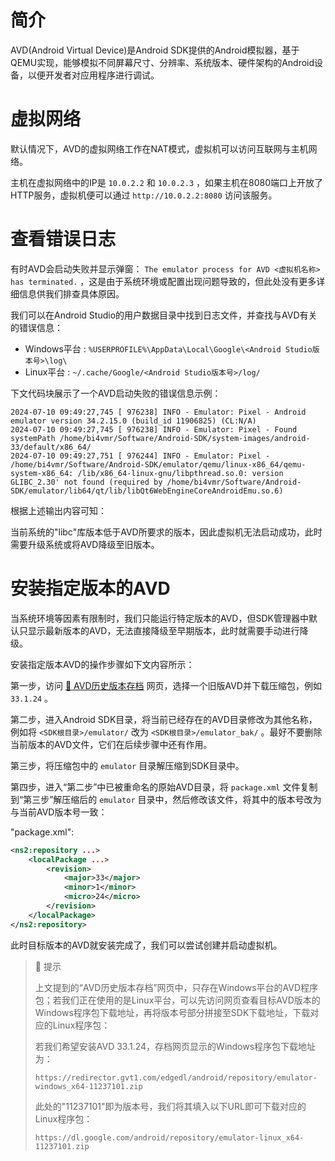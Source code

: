 # 简介
AVD(Android Virtual Device)是Android SDK提供的Android模拟器，基于QEMU实现，能够模拟不同屏幕尺寸、分辨率、系统版本、硬件架构的Android设备，以便开发者对应用程序进行调试。

# 虚拟网络
默认情况下，AVD的虚拟网络工作在NAT模式，虚拟机可以访问互联网与主机网络。

主机在虚拟网络中的IP是 `10.0.2.2` 和 `10.0.2.3` ，如果主机在8080端口上开放了HTTP服务，虚拟机便可以通过 `http://10.0.2.2:8080` 访问该服务。

# 查看错误日志
有时AVD会启动失败并显示弹窗： `The emulator process for AVD <虚拟机名称> has terminated.` ，这是由于系统环境或配置出现问题导致的，但此处没有更多详细信息供我们排查具体原因。

我们可以在Android Studio的用户数据目录中找到日志文件，并查找与AVD有关的错误信息：

- Windows平台 : `%USERPROFILE%\AppData\Local\Google\<Android Studio版本号>\log\`
- Linux平台 : `~/.cache/Google/<Android Studio版本号>/log/`

下文代码块展示了一个AVD启动失败的错误信息示例：

```text
2024-07-10 09:49:27,745 [ 976238] INFO - Emulator: Pixel - Android emulator version 34.2.15.0 (build_id 11906825) (CL:N/A)
2024-07-10 09:49:27,745 [ 976238] INFO - Emulator: Pixel - Found systemPath /home/bi4vmr/Software/Android-SDK/system-images/android-33/default/x86_64/
2024-07-10 09:49:27,751 [ 976244] INFO - Emulator: Pixel - /home/bi4vmr/Software/Android-SDK/emulator/qemu/linux-x86_64/qemu-system-x86_64: /lib/x86_64-linux-gnu/libpthread.so.0: version GLIBC_2.30' not found (required by /home/bi4vmr/Software/Android-SDK/emulator/lib64/qt/lib/libQt6WebEngineCoreAndroidEmu.so.6)
```

根据上述输出内容可知：

当前系统的"libc"库版本低于AVD所要求的版本，因此虚拟机无法启动成功，此时需要升级系统或将AVD降级至旧版本。

# 安装指定版本的AVD
当系统环境等因素有限制时，我们只能运行特定版本的AVD，但SDK管理器中默认只显示最新版本的AVD，无法直接降级至早期版本，此时就需要手动进行降级。

安装指定版本AVD的操作步骤如下文内容所示：

第一步，访问 [🧭 AVD历史版本存档](https://developer.android.com/studio/emulator_archive) 网页，选择一个旧版AVD并下载压缩包，例如 `33.1.24` 。

第二步，进入Android SDK目录，将当前已经存在的AVD目录修改为其他名称，例如将 `<SDK根目录>/emulator/` 改为 `<SDK根目录>/emulator_bak/` 。最好不要删除当前版本的AVD文件，它们在后续步骤中还有作用。

第三步，将压缩包中的 `emulator` 目录解压缩到SDK目录中。

第四步，进入“第二步”中已被重命名的原始AVD目录，将 `package.xml` 文件复制到“第三步”解压缩后的 `emulator` 目录中，然后修改该文件，将其中的版本号改为与当前AVD版本号一致：

"package.xml":

```xml
<ns2:repository ...>
    <localPackage ...>
        <revision>
            <major>33</major>
            <minor>1</minor>
            <micro>24</micro>
        </revision>
    </localPackage>
</ns2:repository>
```

此时目标版本的AVD就安装完成了，我们可以尝试创建并启动虚拟机。

> 🚩 提示
>
> 上文提到的“AVD历史版本存档”网页中，只存在Windows平台的AVD程序包；若我们正在使用的是Linux平台，可以先访问网页查看目标AVD版本的Windows程序包下载地址，再将版本号部分拼接至SDK下载地址，下载对应的Linux程序包：
>
> 若我们希望安装AVD 33.1.24，存档网页显示的Windows程序包下载地址为：
>
> `https://redirector.gvt1.com/edgedl/android/repository/emulator-windows_x64-11237101.zip`
>
> 此处的"11237101"即为版本号，我们将其填入以下URL即可下载对应的Linux程序包：
>
> `https://dl.google.com/android/repository/emulator-linux_x64-11237101.zip`
